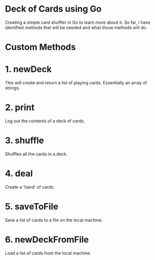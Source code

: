 # Deck of Cards using Go

Creating a simple card shuffler in Go to learn more about it. So far, I have identified methods that will be needed and what those methods will do. 

# Custom Methods

# 1. newDeck
This will create and return a list of playing cards. Essentially an array of strings.

# 2. print
Log out the contents of a deck of cards.

# 3. shuffle
Shuffles all the cards in a deck.

# 4. deal
Create a 'hand' of cards.

# 5. saveToFile
Save a list of cards to a file on the local machine.

# 6. newDeckFromFile
Load a list of cards from the local machine.